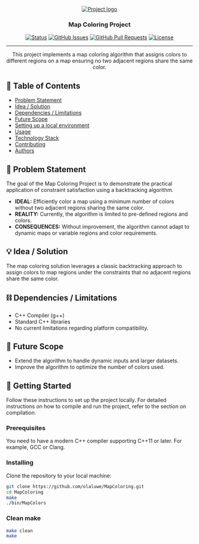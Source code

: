 <p align="center">
  <a href="https://github.com/olaluwe/MapColoring" rel="noopener">
 <img src="https://i.imgur.com/AZ2iWek.png" alt="Project logo"></a>
</p>
<h3 align="center">Map Coloring Project</h3>

<div align="center">

[![Status](https://img.shields.io/badge/status-active-success.svg)](https://github.com/olaluwe/MapColoring)
[![GitHub Issues](https://img.shields.io/github/issues/olaluwe/MapColoring.svg)](https://github.com/olaluwe/MapColoring/issues)
[![GitHub Pull Requests](https://img.shields.io/github/issues-pr/olaluwe/MapColoring.svg)](https://github.com/olaluwe/MapColoring/pulls)
[![License](https://img.shields.io/badge/license-MIT-blue.svg)](https://github.com/olaluwe/MapColoring/blob/master/LICENSE.md)

</div>

---

<p align="center"> This project implements a map coloring algorithm that assigns colors to different regions on a map ensuring no two adjacent regions share the same color.
    <br> 
</p>

## 📝 Table of Contents

- [Problem Statement](#problem_statement)
- [Idea / Solution](#idea)
- [Dependencies / Limitations](#limitations)
- [Future Scope](#future_scope)
- [Setting up a local environment](#getting_started)
- [Usage](#usage)
- [Technology Stack](#tech_stack)
- [Contributing](../CONTRIBUTING.md)
- [Authors](#authors)

## 🧐 Problem Statement <a name = "problem_statement"></a>

The goal of the Map Coloring Project is to demonstrate the practical application of constraint satisfaction using a backtracking algorithm.

- **IDEAL:** Efficiently color a map using a minimum number of colors without two adjacent regions sharing the same color.
- **REALITY:** Currently, the algorithm is limited to pre-defined regions and colors.
- **CONSEQUENCES:** Without improvement, the algorithm cannot adapt to dynamic maps or variable regions and color requirements.

## 💡 Idea / Solution <a name = "idea"></a>

The map coloring solution leverages a classic backtracking approach to assign colors to map regions under the constraints that no adjacent regions share the same color.

## ⛓️ Dependencies / Limitations <a name = "limitations"></a>

- C++ Compiler (g++)
- Standard C++ libraries
- No current limitations regarding platform compatibility.

## 🚀 Future Scope <a name = "future_scope"></a>

- Extend the algorithm to handle dynamic inputs and larger datasets.
- Improve the algorithm to optimize the number of colors used.

## 🏁 Getting Started <a name = "getting_started"></a>

Follow these instructions to set up the project locally. For detailed instructions on how to compile and run the project, refer to the section on compilation.

### Prerequisites

You need to have a modern C++ compiler supporting C++11 or later. For example, GCC or Clang.

### Installing

Clone the repository to your local machine:

```bash
git clone https://github.com/olaluwe/MapColoring.git
cd MapColoring
make
./bin/MapColors
```
### Clean make
```bash
make clean
make
```
